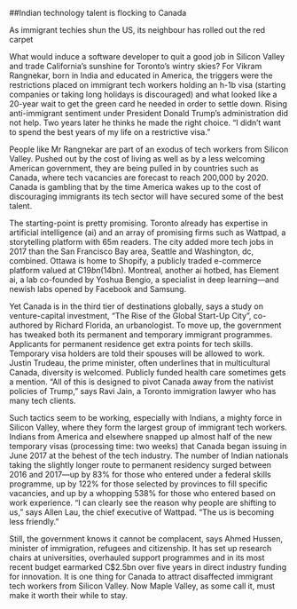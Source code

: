 ##Indian technology talent is flocking to Canada

As immigrant techies shun the US, its neighbour has rolled out the red carpet

What would induce a software developer to quit a good job in Silicon Valley and trade California’s sunshine for Toronto’s wintry skies? For Vikram Rangnekar, born in India and educated in America, the triggers were the restrictions placed on immigrant tech workers holding an h-1b visa (starting companies or taking long holidays is discouraged) and what looked like a 20-year wait to get the green card he needed in order to settle down. Rising anti-immigrant sentiment under President Donald Trump’s administration did not help. Two years later he thinks he made the right choice. “I didn’t want to spend the best years of my life on a restrictive visa.”

People like Mr Rangnekar are part of an exodus of tech workers from Silicon Valley. Pushed out by the cost of living as well as by a less welcoming American government, they are being pulled in by countries such as Canada, where tech vacancies are forecast to reach 200,000 by 2020. Canada is gambling that by the time America wakes up to the cost of discouraging immigrants its tech sector will have secured some of the best talent.

The starting-point is pretty promising. Toronto already has expertise in artificial intelligence (ai) and an array of promising firms such as Wattpad, a storytelling platform with 65m readers. The city added more tech jobs in 2017 than the San Francisco Bay area, Seattle and Washington, dc, combined. Ottawa is home to Shopify, a publicly traded e-commerce platform valued at C$19bn ($14bn). Montreal, another ai hotbed, has Element ai, a lab co-founded by Yoshua Bengio, a specialist in deep learning—and newish labs opened by Facebook and Samsung.

Yet Canada is in the third tier of destinations globally, says a study on venture-capital investment, “The Rise of the Global Start-Up City”, co-authored by Richard Florida, an urbanologist. To move up, the government has tweaked both its permanent and temporary immigrant programmes. Applicants for permanent residence get extra points for tech skills. Temporary visa holders are told their spouses will be allowed to work. Justin Trudeau, the prime minister, often underlines that in multicultural Canada, diversity is welcomed. Publicly funded health care sometimes gets a mention. “All of this is designed to pivot Canada away from the nativist policies of Trump,” says Ravi Jain, a Toronto immigration lawyer who has many tech clients.

Such tactics seem to be working, especially with Indians, a mighty force in Silicon Valley, where they form the largest group of immigrant tech workers. Indians from America and elsewhere snapped up almost half of the new temporary visas (processing time: two weeks) that Canada began issuing in June 2017 at the behest of the tech industry. The number of Indian nationals taking the slightly longer route to permanent residency surged between 2016 and 2017—up by 83% for those who entered under a federal skills programme, up by 122% for those selected by provinces to fill specific vacancies, and up by a whopping 538% for those who entered based on work experience. “I can clearly see the reason why people are shifting to us,” says Allen Lau, the chief executive of Wattpad. “The us is becoming less friendly.”

Still, the government knows it cannot be complacent, says Ahmed Hussen, minister of immigration, refugees and citizenship. It has set up research chairs at universities, overhauled support programmes and in its most recent budget earmarked C$2.5bn over five years in direct industry funding for innovation. It is one thing for Canada to attract disaffected immigrant tech workers from Silicon Valley. Now Maple Valley, as some call it, must make it worth their while to stay.